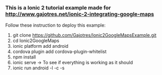 ### This is a Ionic 2 tutorial example made for http://www.gajotres.net/ionic-2-integrating-google-maps

Follow these instruction to deploy this example:

1. git clone https://github.com/Gajotres/Ionic2GoogleMapsExample.git
2. cd Ionic2GoogleMaps
3. ionic platform add android
4. cordova plugin add cordova-plugin-whitelist
5. npm install
6. ionic serve -> To see if everything is working as it should
7. ionic run android -l -c -s
